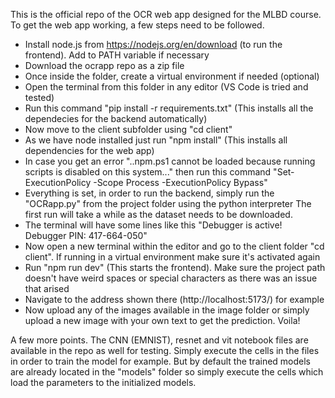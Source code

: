 This is the official repo of the OCR web app designed for the MLBD course. 
To get the web app working, a few steps need to be followed. 
- Install node.js from  https://nodejs.org/en/download  (to run the frontend). Add to PATH variable if necessary
- Download the ocrapp repo as a zip file
- Once inside the folder, create a virtual environment if needed (optional)
- Open the terminal from this folder in any editor (VS Code is tried and tested)
- Run this command "pip install -r requirements.txt"      (This installs all the dependecies for the backend automatically)
- Now move to the client subfolder using "cd client"
- As we have node installed just run "npm install"  (This installs all dependencies for the web app)
- In case you get an error "..npm.ps1 cannot be loaded because running scripts is disabled on this system..." then run this command "Set-ExecutionPolicy -Scope Process -ExecutionPolicy Bypass"
- Everything is set, in order to run the backend, simply run the "OCRapp.py" from the project folder using the python interpreter
  The first run will take a while as the dataset needs to be downloaded. 
- The terminal will have some lines like this "Debugger is active! 
  Debugger PIN: 417-664-050"
- Now open a new terminal within the editor and go to the client folder "cd client". If running in a virtual environment make sure it's activated again
- Run "npm run dev"   (This starts the frontend).  Make sure the project path doesn't have weird spaces or special characters as there was an issue that arised
- Navigate to the address shown there (http://localhost:5173/) for example
- Now upload any of the images available in the image folder or simply upload a new image with your own text
  to get the prediction. Voila!

A few more points. The CNN (EMNIST), resnet and vit notebook files are available in the repo as well for testing. Simply execute the cells
in the files in order to train the model for example. But by default the trained models are already located in the "models" folder 
so simply execute the cells which load the parameters to the initialized models. 
